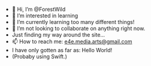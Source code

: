 - 👋 Hi, I’m @ForestWild
- 👀 I’m interested in learning
- 🌱 I’m currently learning too many different things!
- 💞 I’m not looking to collaborate on anything right now.
- Just finding my way around the site...
- 📫 How to reach me: e4e.media.arts@gmail.com
- I have only gotten as far as: Hello World! 
- (Probaby using Swift.) 

<!---
ForestWild/ForestWild is a ✨ special ✨ repository because its `README.md` (this file) appears on your GitHub profile.
You can click the Preview link to take a look at your changes.
--->
